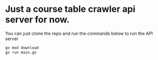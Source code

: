 # Just a course table crawler api server for now.

You can just clone the repo and run the commands below to run the API server
```bash
go mod download
go run main.go
```